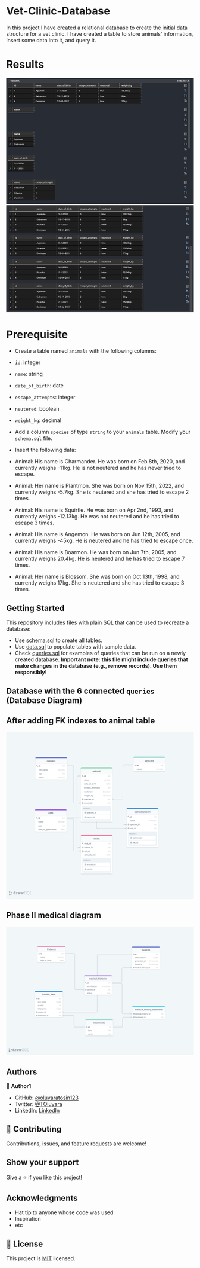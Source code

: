 # Vet-Clinic-Database

In this project I have created a relational database to create the initial data structure for a vet clinic. I have created a table to store animals' information, insert some data into it, and query it.

# Results

![](/assets/createTable1.PNG)
![](/assets/createTable2.PNG)

# Prerequisite

- Create a table named `animals` with the following columns:
 - `id`: integer
 - `name`: string
 - `date_of_birth`: date
 - `escape_attempts`: integer
 - `neutered`: boolean
 - `weight_kg`: decimal

- Add a column `species` of type `string` to your `animals` table. Modify your  `schema.sql` file.
- Insert the following data:
 - Animal: His name is Charmander. He was born on Feb 8th, 2020, and currently weighs -11kg. He is not neutered and he has never tried to escape.
 - Animal: Her name is Plantmon. She was born on Nov 15th, 2022, and currently weighs -5.7kg. She is neutered and she has tried to escape 2 times.
 - Animal: His name is Squirtle. He was born on Apr 2nd, 1993, and currently weighs -12.13kg. He was not neutered and he has tried to escape 3 times.
 - Animal: His name is Angemon. He was born on Jun 12th, 2005, and currently weighs -45kg. He is neutered and he has tried to escape once.
 - Animal: His name is Boarmon. He was born on Jun 7th, 2005, and currently weighs 20.4kg. He is neutered and he has tried to escape 7 times.
 - Animal: Her name is Blossom. She was born on Oct 13th, 1998, and currently weighs 17kg. She is neutered and she has tried to escape 3 times.

## Getting Started

This repository includes files with plain SQL that can be used to recreate a database:

- Use [schema.sql](./schema.sql) to create all tables.
- Use [data.sql](./data.sql) to populate tables with sample data.
- Check [queries.sql](./queries.sql) for examples of queries that can be run on a newly created database. **Important note: this file might include queries that make changes in the database (e.g., remove records). Use them responsibly!**

## Database with the 6 connected ``queries`` (Database Diagram)

## After adding FK indexes to animal table
![](/assets/drawSQL-export-2022-03-05_00_27.png)

## Phase II medical diagram
![](/assets/drawSQL-export-2022-03-05_00_26.png)

## Authors

👤 **Author1**

- GitHub: [@oluyaratosin123](https://github.com/oluyaratosin123)
- Twitter: [@TOluyara](https://twitter.com/TOluyara)
- LinkedIn: [LinkedIn](https://www.linkedin.com/in/edward-oluyara/)

## 🤝 Contributing

Contributions, issues, and feature requests are welcome!


## Show your support

Give a ⭐️ if you like this project!

## Acknowledgments

- Hat tip to anyone whose code was used
- Inspiration
- etc

## 📝 License

This project is [MIT](./MIT.md) licensed.

